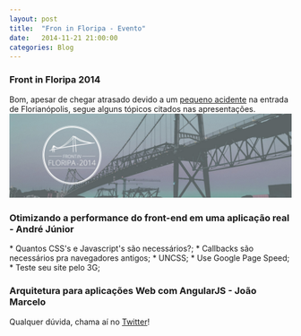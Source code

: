 ```yaml
---
layout: post
title:  "Fron in Floripa - Evento"
date:   2014-11-21 21:00:00
categories: Blog
---
```


<h3>Front in Floripa 2014</h3>
Bom, apesar de chegar atrasado devido a um <a href="http://g1.globo.com/sc/santa-catarina/noticia/2014/11/caminhao-derruba-carga-na-saida-da-ponte-pedro-ivo-e-gera-filas-na-capital.html" target="blank">pequeno acidente</a> na entrada de Florianópolis, segue alguns tópicos citados nas apresentações.

<img src="/img/posts/frontfloripa.jpg"  />

<h3>Otimizando a performance do front-end em uma aplicação real - André Júnior</h3>
* Quantos CSS's e Javascript's são necessários?;
* Callbacks são necessários pra navegadores antigos;
* UNCSS;
* Use Google Page Speed;
* Teste seu site pelo 3G;

<h3>Arquitetura para aplicações Web com AngularJS - João Marcelo</h3>


Qualquer dúvida, chama aí no <a href="https://twitter.com/realronchi" target="blank">Twitter</a>!